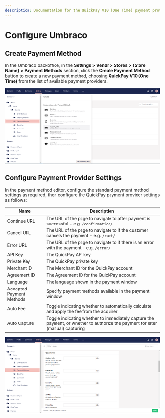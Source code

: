 ```yaml
---
description: Documentation for the QuickPay V10 (One Time) payment provider for Vendr, the eCommerce solution for Umbraco v8+
---
```


# Configure Umbraco

## Create Payment Method

In the Umbraco backoffice, in the **Settings > Vendr > Stores > {Store Name} > Payment Methods** section, click the **Create Payment Method** button to create a new payment method, choosing **QuickPay V10 (One Time)** from the list of available payment providers.

![Create Payment Method](../media/quickpay/umbraco_create_payment_method.png)

## Configure Payment Provider Settings

In the payment method editor, configure the standard payment method settings as required, then configure the QuickPay payment provider settings as follows:

| Name | Description |
| ---- | ----------- |
| Continue URL | The URL of the page to navigate to after payment is successful - e.g. `/confirmation/` |
| Cancel URL | The URL of the page to navigate to if the customer cancels the payment - e.g. `/cart/` |
| Error URL | The URL of the page to navigate to if there is an error with the payment - e.g. `/error/` |
| API Key | The QuickPay API key |
| Private Key | The QuickPay private key |
| Merchant ID | The Merchant ID for the QuickPay account |
| Agreement ID | The Agreement ID for the QuickPay account |
| Language | The language shown in the payment window |
| Accepted Payment Methods | Specify payment methods available in the payment window |
| Auto Fee |Toggle indicating whether to automatically calculate and apply the fee from the acquirer |
| Auto Capture | Toggle indicating whether to immediately capture the payment, or whether to authorize the payment for later (manual) capturing |

![Create Payment Provider Settings](../media/quickpay/umbraco_configure_quickpay_settings.png)
